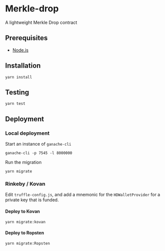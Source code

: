 # Merkle-drop

A lightweight Merkle Drop contract 

## Prerequisites

* [Node.js][1]

## Installation

    yarn install

## Testing

    yarn test

## Deployment

### Local deployment 

Start an instance of `ganache-cli`

    ganache-cli -p 7545 -l 8000000
  
Run the migration

    yarn migrate

### Rinkeby / Kovan

Edit `truffle-config.js`, and add a mnemonic for the `HDWalletProvider` for a private key that is funded. 

#### Deploy to Kovan

    yarn migrate:kovan

#### Deploy to Ropsten 

    yarn migrate:Ropsten

[1]: https://nodejs.org/

